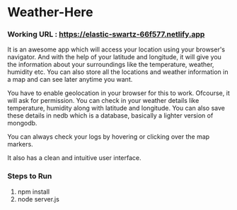 # Weather-Here

### Working URL : https://elastic-swartz-66f577.netlify.app

It is an awesome app which will access your location using your browser's navigator. And with the help of your latitude and longitude, it will give you the information about your surroundings like the temperature, weather, humidity etc. You can also store all the locations and weather information in a map and can see later anytime you want.

You have to enable geolocation in your browser for this to work. Ofcourse, it will ask for permission. 
You can check in your weather details like temperature, humidity along with latitude and longitude. 
You can also save these details in nedb which is a database, basically a lighter version of mongodb.

You can always check your logs by hovering or clicking over the map markers.

It also has a clean and intuitive user interface.

### Steps to Run

1) npm install
2) node server.js
